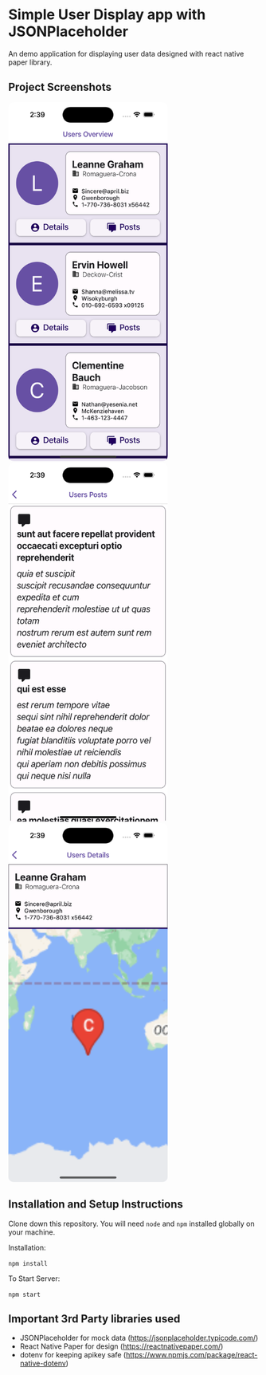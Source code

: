 # Simple User Display app with JSONPlaceholder

An demo application for displaying user data designed with react native paper library.

## Project Screenshots

<img src="screenshots/Home.png" height="720px" width="320px" style="border-radius: 10px;">
<img src="screenshots/Posts.png" height="720px" width="320px" style="border-radius: 10px;">
<img src="screenshots/DetailMap.png" height="720px" width="320px" style="border-radius: 10px;">

## Installation and Setup Instructions

Clone down this repository. You will need `node` and `npm` installed globally on your machine.

Installation:

`npm install`

To Start Server:

`npm start`

## Important 3rd Party libraries used

- JSONPlaceholder for mock data (https://jsonplaceholder.typicode.com/)
- React Native Paper for design (https://reactnativepaper.com/)
- dotenv for keeping apikey safe (https://www.npmjs.com/package/react-native-dotenv)
